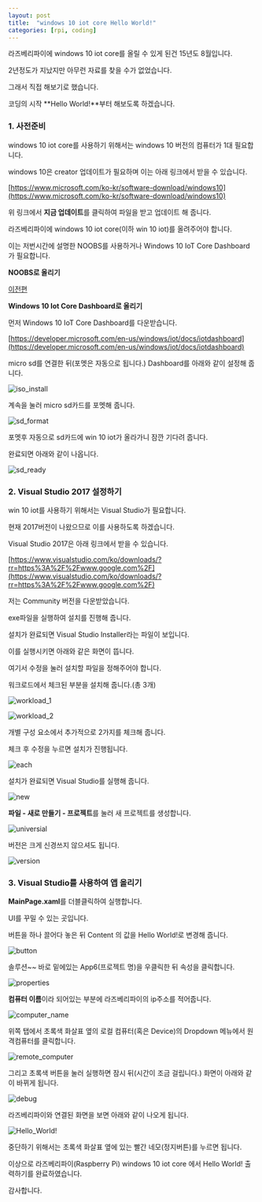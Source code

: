 ```yaml
---
layout: post
title:  "windows 10 iot core Hello World!"
categories: [rpi, coding]
---
```


라즈베리파이에 windows 10 iot core를 올릴 수 있게 된건 15년도 8월입니다.

2년정도가 지났지만 아무런 자료를 찾을 수가 없었습니다.

그래서 직접 해보기로 했습니다.

코딩의 시작 **Hello World!**부터 해보도록 하겠습니다.

### 1. 사전준비

windows 10 iot core를 사용하기 위해서는 windows 10 버전의 컴퓨터가 1대 필요합니다.

windows 10은 creator 업데이트가 필요하며 이는 아래 링크에서 받을 수 있습니다.

[https://www.microsoft.com/ko-kr/software-download/windows10](https://www.microsoft.com/ko-kr/software-download/windows10)

위 링크에서 **지금 업데이트**를 클릭하여 파일을 받고 업데이트 해 줍니다.

라즈베리파이에 windows 10 iot core(이하 win 10 iot)를 올려주어야 합니다.

이는 저번시간에 설명한 NOOBS를 사용하거나 Windows 10 IoT Core Dashboard가 필요합니다.

**NOOBS로 올리기**

[이전편]({{site.url}}/rpi/2017/03/28/rpi/2016/10/22/rpi-windows10-iotcore.html)

**Windows 10 Iot Core Dashboard로 올리기**

먼저 Windows 10 IoT Core Dashboard를 다운받습니다.

[https://developer.microsoft.com/en-us/windows/iot/docs/iotdashboard](https://developer.microsoft.com/en-us/windows/iot/docs/iotdashboard)

micro sd를 연결한 뒤(포멧은 자동으로 됩니다.) Dashboard를 아래와 같이 설정해 줍니다.

![iso_install](https://goo.gl/RJsxTf)

계속을 눌러 micro sd카드를 포멧해 줍니다.

![sd_format](https://goo.gl/y3ph2O)

포멧후 자동으로 sd카드에 win 10 iot가 올라가니 잠깐 기다려 줍니다.

완료되면 아래와 같이 나옵니다.

![sd_ready](https://goo.gl/DVMVCw)

### 2. Visual Studio 2017 설정하기

win 10 iot를 사용하기 위해서는 Visual Studio가 필요합니다.

현재 2017버전이 나왔으므로 이를 사용하도록 하겠습니다.

Visual Studio 2017은 아래 링크에서 받을 수 있습니다.

[https://www.visualstudio.com/ko/downloads/?rr=https%3A%2F%2Fwww.google.com%2F](https://www.visualstudio.com/ko/downloads/?rr=https%3A%2F%2Fwww.google.com%2F)

저는 Community 버전을 다운받았습니다.

exe파일을 실행하여 설치를 진행해 줍니다.

설치가 완료되면 Visual Studio Installer라는 파일이 보입니다.

이를 실행시키면 아래와 같은 화면이 뜹니다.

여기서 수정을 눌러 설치할 파일을 정해주어야 합니다.

워크로드에서 체크된 부분을 설치해 줍니다.(총 3개)

![workload_1](https://goo.gl/jlkb3j)

![workload_2](https://goo.gl/7Aak7Q)

개별 구성 요소에서 추가적으로 2가지를 체크해 줍니다.

체크 후 수정을 누르면 설치가 진행됩니다.

![each](https://goo.gl/CHWOXv)

설치가 완료되면 Visual Studio를 실행해 줍니다.

![new](https://goo.gl/BVi31R)

**파일 - 새로 만들기 - 프로젝트**를 눌러 새 프로젝트를 생성합니다.

![universial](https://goo.gl/74bJQm)

버전은 크게 신경쓰지 않으셔도 됩니다.

![version](https://goo.gl/JcdSYk)

### 3. Visual Studio를 사용하여 앱 올리기

**MainPage.xaml**를 더블클릭하여 실행합니다.

UI를 꾸밀 수 있는 곳입니다.

버튼을 하나 끌어다 놓은 뒤 Content 의 값을 Hello World!로 변경해 줍니다.

![button](https://goo.gl/0jAPGz)

솔루션~~ 바로 밑에있는 App6(프로젝트 명)을 우클릭한 뒤 속성을 클릭합니다.

![properties](https://goo.gl/n1lxCx)

**컴퓨터 이름**이라 되어있는 부분에 라즈베리파이의 ip주소를 적어줍니다.

![computer_name](https://goo.gl/bgRaJs)

위쪽 탭에서 초록색 화살표 옆의 로컬 컴퓨터(혹은 Device)의 Dropdown 메뉴에서 원격컴퓨터를 클릭합니다.

![remote_computer](https://goo.gl/m0jwJX)

그리고 초록색 버튼을 눌러 실행하면 잠시 뒤(시간이 조금 걸립니다.) 화면이 아래와 같이 바뀌게 됩니다.

![debug](https://goo.gl/mGyDwW)

라즈베리파이와 연결된 화면을 보면 아래와 같이 나오게 됩니다.

![Hello_World!](https://goo.gl/uoK8Be)

중단하기 위해서는 초록색 화살표 옆에 있는 빨간 네모(정지버튼)를 누르면 됩니다.

이상으로 라즈베리파이(Raspberry Pi) windows 10 iot core 에서 Hello World! 출력하기를 완료하였습니다.

감사합니다.

